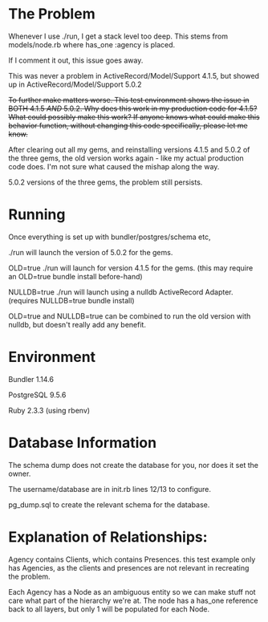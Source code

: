 # The Problem
Whenever I use ./run, I get a stack level too deep. This stems from models/node.rb where has_one :agency is placed.

If I comment it out, this issue goes away.

This was never a problem in ActiveRecord/Model/Support 4.1.5, but showed up in ActiveRecord/Model/Support 5.0.2

~~To further make matters worse. This test environment shows the issue in BOTH 4.1.5 *AND* 5.0.2. Why does this work in my production code for 4.1.5? What could possibly make this work? If anyone knows what could make this behavior function, without changing this code specifically, please let me know.~~

After clearing out all my gems, and reinstalling versions 4.1.5 and 5.0.2 of the three gems, the old version works again - like my actual production code does. I'm not sure what caused the mishap along the way.

5.0.2 versions of the three gems, the problem still persists.

# Running
Once everything is set up with bundler/postgres/schema etc,

./run will launch the version of 5.0.2 for the gems.

OLD=true ./run  will launch for version 4.1.5 for the gems. (this may require an OLD=true bundle install before-hand)

NULLDB=true ./run will launch using a nulldb ActiveRecord Adapter. (requires NULLDB=true bundle install)

OLD=true and NULLDB=true can be combined to run the old version with nulldb, but doesn't really add any benefit.

# Environment
Bundler 1.14.6

PostgreSQL 9.5.6

Ruby 2.3.3 (using rbenv)

# Database Information
The schema dump does not create the database for you, nor does it set the owner.

The username/database are in init.rb lines 12/13 to configure.

pg_dump.sql to create the relevant schema for the database.

# Explanation of Relationships:

Agency contains Clients, which contains Presences. this test example only has Agencies, as the clients and presences are not relevant in recreating the problem.

Each Agency has a Node as an ambiguous entity so we can make stuff not care what part of the hierarchy we're at. The node has a has_one reference back to all layers, but only 1 will be populated for each Node.
